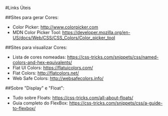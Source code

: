 #Links Úteis

##Sites para gerar Cores:
* Color Picker: http://www.colorpicker.com
* MDN Color Picker Tool: https://developer.mozilla.org/en-US/docs/Web/CSS/CSS_Colors/Color_picker_tool

##Sites para visualizar Cores:
* Lista de cores nomeadas: https://css-tricks.com/snippets/css/named-colors-and-hex-equivalents/
* Flat UI Colors: https://flatuicolors.com/
* Flat Colors: http://flatcolors.net/
* Web Safe Colors: http://websafecolors.info/

##Sobre "Display" e "Float":
* Tudo sobre Floats: https://css-tricks.com/all-about-floats/
* Guia completo do FlexBox: https://css-tricks.com/snippets/css/a-guide-to-flexbox/
